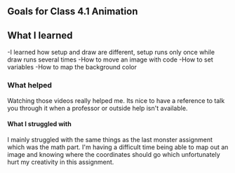 Goals for Class 4.1
Animation
-----

## What I learned
-I learned how setup and draw are different, setup runs only once while draw runs several times
-How to move an image with code
-How to set variables
-How to map the background color

### What helped
Watching those videos really helped me. Its nice to have a reference to talk you through it when a professor or outside help isn't available.

#### What I struggled with
I mainly struggled with the same things as the last monster assignment which was the math part.
I'm having a difficult time being able to map out an image and knowing where the coordinates should go
which unfortunately hurt my creativity in this assignment.
